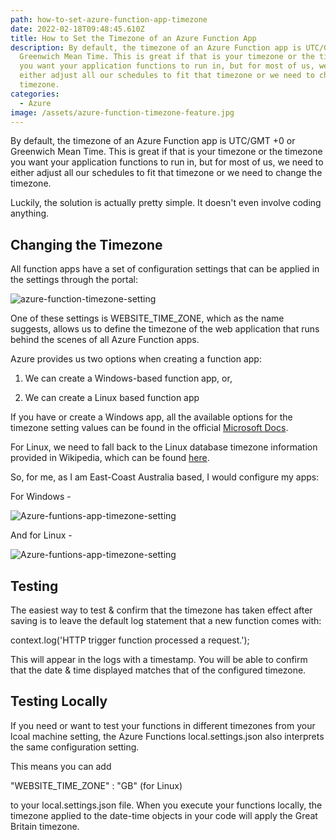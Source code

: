 ```yaml
---
path: how-to-set-azure-function-app-timezone
date: 2022-02-18T09:48:45.610Z
title: How to Set the Timezone of an Azure Function App
description: By default, the timezone of an Azure Function app is UTC/GMT +0 or
  Greenwich Mean Time. This is great if that is your timezone or the timezone
  you want your application functions to run in, but for most of us, we need to
  either adjust all our schedules to fit that timezone or we need to change the
  timezone.
categories:
  - Azure
image: /assets/azure-function-timezone-feature.jpg
---
```

By default, the timezone of an Azure Function app is UTC/GMT +0 or Greenwich Mean Time. This is great if that is your timezone or the timezone you want your application functions to run in, but for most of us, we need to either adjust all our schedules to fit that timezone or we need to change the timezone.

Luckily, the solution is actually pretty simple. It doesn't even involve coding anything.

## Changing the Timezone

All function apps have a set of configuration settings that can be applied in the settings through the portal:

![azure-function-timezone-setting](/assets/screen-shot-2022-02-18-at-9.26.53-pm.jpg "Set the Azure function timezone")

One of these settings is WEBSITE_TIME_ZONE, which as the name suggests, allows us to define the timezone of the web application that runs behind the scenes of all Azure Function apps.

Azure provides us two options when creating a function app:

1. We can create a Windows-based function app, or,

2. We can create a Linux based function app

If you have or create a Windows app, all the available options for the timezone setting values can be found in the official [Microsoft Docs](https://docs.microsoft.com/en-us/previous-versions/windows/it-pro/windows-vista/cc749073(v=ws.10)).

For Linux, we need to fall back to the Linux database timezone information provided in Wikipedia, which can be found [here](https://en.wikipedia.org/wiki/List_of_tz_database_time_zones).

So, for me, as I am East-Coast Australia based, I would configure my apps:

For Windows -

![Azure-funtions-app-timezone-setting](/assets/screen-shot-2022-02-18-at-9.36.16-pm.jpg "Set Azure functions Timezone Setting")

And for Linux -

![Azure-funtions-app-timezone-setting](/assets/screen-shot-2022-02-18-at-9.37.02-pm.jpg "Set Azure functions Timezone Setting")

## Testing

The easiest way to test & confirm that the timezone has taken effect after saving is to leave the default log statement that a new function comes with:

context.log('HTTP trigger function processed a request.');

This will appear in the logs with a timestamp. You will be able to confirm that the date & time displayed matches that of the configured timezone.

## Testing Locally

If you need or want to test your functions in different timezones from your lcoal machine setting, the Azure Functions local.settings.json also interprets the same configuration setting.

This means you can add

"WEBSITE_TIME_ZONE" : "GB" (for Linux)

to your local.settings.json file. When you execute your functions locally, the timezone applied to the date-time objects in your code will apply the Great Britain timezone.